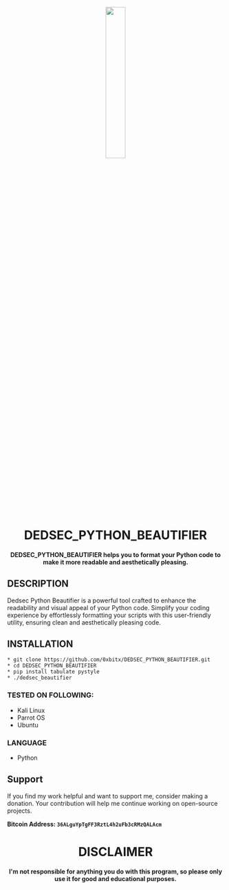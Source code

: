 
<p align="center">
<img src="https://cdn3.iconfinder.com/data/icons/logos-and-brands-adobe/512/267_Python-1024.png" width="30%" height="30%">
</p>

<h1 align="center"> DEDSEC_PYTHON_BEAUTIFIER </h1>
<h4 align="center"> DEDSEC_PYTHON_BEAUTIFIER helps you to format your Python code to make it more readable and aesthetically pleasing. </h4>


## DESCRIPTION
Dedsec Python Beautifier is a powerful tool crafted to enhance the readability and visual appeal of your Python code. Simplify your coding experience by effortlessly formatting your scripts with this user-friendly utility, ensuring clean and aesthetically pleasing code.

## INSTALLATION 
    * git clone https://github.com/0xbitx/DEDSEC_PYTHON_BEAUTIFIER.git
    * cd DEDSEC_PYTHON_BEAUTIFIER
    * pip install tabulate pystyle
    * ./dedsec_beautifier

### TESTED ON FOLLOWING:
* Kali Linux
* Parrot OS
* Ubuntu

### LANGUAGE 
* Python


## Support

If you find my work helpful and want to support me, consider making a donation. Your contribution will help me continue working on open-source projects.

**Bitcoin Address: `36ALguYpTgFF3RztL4h2uFb3cRMzQALAcm`**

<h1 align="center"> DISCLAIMER </h1>

<h4 align="center">I'm not responsible for anything you do with this program, so please only use it for good and educational purposes. </h4>
